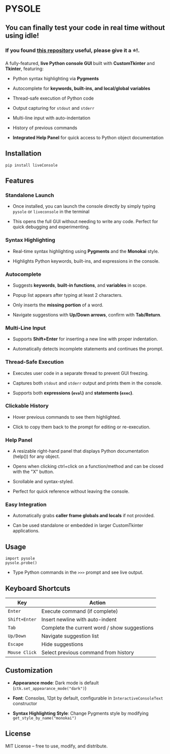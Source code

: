 # PYSOLE

## You can finally test your code in real time without using idle!
### If you found [this repository](https://github.com/TzurSoffer/LiveDebugger) useful, please give it a ⭐!.

A fully-featured, **live Python console GUI** built with **CustomTkinter** and **Tkinter**, featuring:

*   Python syntax highlighting via **Pygments**
    
*   Autocomplete for **keywords, built-ins, and local/global variables**
    
*   Thread-safe execution of Python code
    
*   Output capturing for `stdout` and `stderr`
    
*   Multi-line input with auto-indentation
    
*   History of previous commands

* **Integrated Help Panel** for quick access to Python object documentation


## Installation

`pip install liveConsole`


## Features

### Standalone Launch

* Once installed, you can launch the console directly by simply typing  ```pysole``` or ```liveconsole``` in the terminal

* This opens the full GUI without needing to write any code. Perfect for quick debugging and experimenting.

### Syntax Highlighting

*   Real-time syntax highlighting using **Pygments** and the **Monokai** style.
    
*   Highlights Python keywords, built-ins, and expressions in the console.
    

### Autocomplete

*   Suggests **keywords**, **built-in functions**, and **variables** in scope.
    
*   Popup list appears after typing at least 2 characters.
    
*   Only inserts the **missing portion** of a word.
    
*   Navigate suggestions with **Up/Down arrows**, confirm with **Tab/Return**.
    

### Multi-Line Input

*   Supports **Shift+Enter** for inserting a new line with proper indentation.
    
*   Automatically detects incomplete statements and continues the prompt.
    

### Thread-Safe Execution

*   Executes user code in a separate thread to prevent GUI freezing.
    
*   Captures both `stdout` and `stderr` output and prints them in the console.
    
*   Supports both **expressions (`eval`)** and **statements (`exec`)**.
    

### Clickable History

*   Hover previous commands to see them highlighted.
    
*   Click to copy them back to the prompt for editing or re-execution.
    

### Help Panel

*   A resizable right-hand panel that displays Python documentation (help()) for any object.

*   Opens when clicking ctrl+click on a function/method and can be closed with the "X" button.

*   Scrollable and syntax-styled.

*   Perfect for quick reference without leaving the console.


### Easy Integration

*   Automatically grabs **caller frame globals and locals** if not provided.
    
*   Can be used standalone or embedded in larger CustomTkinter applications.

## Usage

```
import pysole
pysole.probe()
```

*   Type Python commands in the `>>>` prompt and see live output.

## Keyboard Shortcuts

| Key | Action |
| --- | --- |
| `Enter` | Execute command (if complete) |
| `Shift+Enter` | Insert newline with auto-indent |
| `Tab` | Complete the current word / show suggestions |
| `Up/Down` | Navigate suggestion list |
| `Escape` | Hide suggestions |
| `Mouse Click` | Select previous command from history |


## Customization

*   **Appearance mode**: Dark mode is default (`ctk.set_appearance_mode("dark")`)
    
*   **Font**: Consolas, 12pt by default, configurable in `InteractiveConsoleText` constructor
    
*   **Syntax Highlighting Style**: Change Pygments style by modifying `get_style_by_name("monokai")`



## License

MIT License – free to use, modify, and distribute.
